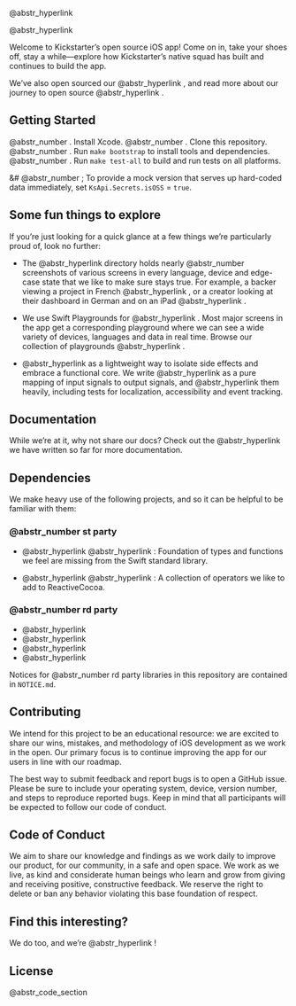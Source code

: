 @abstr_hyperlink 

@abstr_hyperlink 

Welcome to Kickstarter’s open source iOS app! Come on in, take your shoes off, stay a while—explore how Kickstarter’s native squad has built and continues to build the app.

We’ve also open sourced our @abstr_hyperlink , and read more about our journey to open source @abstr_hyperlink .

## Getting Started

@abstr_number . Install Xcode. @abstr_number . Clone this repository. @abstr_number . Run `make bootstrap` to install tools and dependencies. @abstr_number . Run `make test-all` to build and run tests on all platforms. 

&# @abstr_number ; To provide a mock version that serves up hard-coded data immediately, set `KsApi.Secrets.isOSS` = `true`.

## Some fun things to explore

If you’re just looking for a quick glance at a few things we’re particularly proud of, look no further:

  * The @abstr_hyperlink directory holds nearly @abstr_number screenshots of various screens in every language, device and edge-case state that we like to make sure stays true. For example, a backer viewing a project in French @abstr_hyperlink , or a creator looking at their dashboard in German and on an iPad @abstr_hyperlink .

  * We use Swift Playgrounds for @abstr_hyperlink . Most major screens in the app get a corresponding playground where we can see a wide variety of devices, languages and data in real time. Browse our collection of playgrounds @abstr_hyperlink .

  * @abstr_hyperlink as a lightweight way to isolate side effects and embrace a functional core. We write @abstr_hyperlink as a pure mapping of input signals to output signals, and @abstr_hyperlink them heavily, including tests for localization, accessibility and event tracking.




## Documentation

While we’re at it, why not share our docs? Check out the @abstr_hyperlink we have written so far for more documentation.

## Dependencies

We make heavy use of the following projects, and so it can be helpful to be familiar with them:

### @abstr_number st party

  * @abstr_hyperlink @abstr_hyperlink : Foundation of types and functions we feel are missing from the Swift standard library.

  * @abstr_hyperlink @abstr_hyperlink : A collection of operators we like to add to ReactiveCocoa.




### @abstr_number rd party

  * @abstr_hyperlink 
  * @abstr_hyperlink 
  * @abstr_hyperlink 
  * @abstr_hyperlink 



Notices for @abstr_number rd party libraries in this repository are contained in `NOTICE.md`.

## Contributing

We intend for this project to be an educational resource: we are excited to share our wins, mistakes, and methodology of iOS development as we work in the open. Our primary focus is to continue improving the app for our users in line with our roadmap.

The best way to submit feedback and report bugs is to open a GitHub issue. Please be sure to include your operating system, device, version number, and steps to reproduce reported bugs. Keep in mind that all participants will be expected to follow our code of conduct.

## Code of Conduct

We aim to share our knowledge and findings as we work daily to improve our product, for our community, in a safe and open space. We work as we live, as kind and considerate human beings who learn and grow from giving and receiving positive, constructive feedback. We reserve the right to delete or ban any behavior violating this base foundation of respect.

## Find this interesting?

We do too, and we’re @abstr_hyperlink !

## License

@abstr_code_section 
